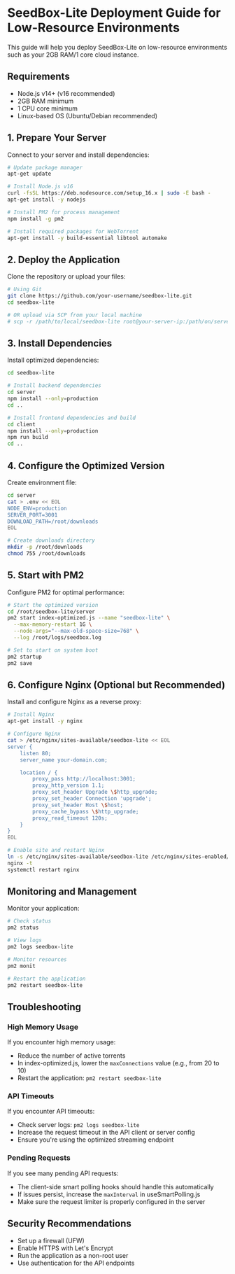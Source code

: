 # SeedBox-Lite Deployment Guide for Low-Resource Environments

This guide will help you deploy SeedBox-Lite on low-resource environments such as your 2GB RAM/1 core cloud instance.

## Requirements

- Node.js v14+ (v16 recommended)
- 2GB RAM minimum
- 1 CPU core minimum
- Linux-based OS (Ubuntu/Debian recommended)

## 1. Prepare Your Server

Connect to your server and install dependencies:

```bash
# Update package manager
apt-get update

# Install Node.js v16
curl -fsSL https://deb.nodesource.com/setup_16.x | sudo -E bash -
apt-get install -y nodejs

# Install PM2 for process management
npm install -g pm2

# Install required packages for WebTorrent
apt-get install -y build-essential libtool automake
```

## 2. Deploy the Application

Clone the repository or upload your files:

```bash
# Using Git
git clone https://github.com/your-username/seedbox-lite.git
cd seedbox-lite

# OR upload via SCP from your local machine
# scp -r /path/to/local/seedbox-lite root@your-server-ip:/path/on/server
```

## 3. Install Dependencies

Install optimized dependencies:

```bash
cd seedbox-lite

# Install backend dependencies
cd server
npm install --only=production
cd ..

# Install frontend dependencies and build
cd client
npm install --only=production
npm run build
cd ..
```

## 4. Configure the Optimized Version

Create environment file:

```bash
cd server
cat > .env << EOL
NODE_ENV=production
SERVER_PORT=3001
DOWNLOAD_PATH=/root/downloads
EOL

# Create downloads directory
mkdir -p /root/downloads
chmod 755 /root/downloads
```

## 5. Start with PM2

Configure PM2 for optimal performance:

```bash
# Start the optimized version
cd /root/seedbox-lite/server
pm2 start index-optimized.js --name "seedbox-lite" \
  --max-memory-restart 1G \
  --node-args="--max-old-space-size=768" \
  --log /root/logs/seedbox.log

# Set to start on system boot
pm2 startup
pm2 save
```

## 6. Configure Nginx (Optional but Recommended)

Install and configure Nginx as a reverse proxy:

```bash
# Install Nginx
apt-get install -y nginx

# Configure Nginx
cat > /etc/nginx/sites-available/seedbox-lite << EOL
server {
    listen 80;
    server_name your-domain.com;

    location / {
        proxy_pass http://localhost:3001;
        proxy_http_version 1.1;
        proxy_set_header Upgrade \$http_upgrade;
        proxy_set_header Connection 'upgrade';
        proxy_set_header Host \$host;
        proxy_cache_bypass \$http_upgrade;
        proxy_read_timeout 120s;
    }
}
EOL

# Enable site and restart Nginx
ln -s /etc/nginx/sites-available/seedbox-lite /etc/nginx/sites-enabled/
nginx -t
systemctl restart nginx
```

## Monitoring and Management

Monitor your application:

```bash
# Check status
pm2 status

# View logs
pm2 logs seedbox-lite

# Monitor resources
pm2 monit

# Restart the application
pm2 restart seedbox-lite
```

## Troubleshooting

### High Memory Usage
If you encounter high memory usage:
- Reduce the number of active torrents
- In index-optimized.js, lower the `maxConnections` value (e.g., from 20 to 10)
- Restart the application: `pm2 restart seedbox-lite`

### API Timeouts
If you encounter API timeouts:
- Check server logs: `pm2 logs seedbox-lite`
- Increase the request timeout in the API client or server config
- Ensure you're using the optimized streaming endpoint

### Pending Requests
If you see many pending API requests:
- The client-side smart polling hooks should handle this automatically
- If issues persist, increase the `maxInterval` in useSmartPolling.js
- Make sure the request limiter is properly configured in the server

## Security Recommendations

- Set up a firewall (UFW)
- Enable HTTPS with Let's Encrypt
- Run the application as a non-root user
- Use authentication for the API endpoints
